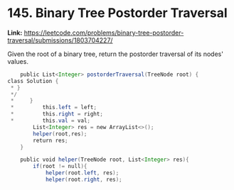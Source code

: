 # 145. Binary Tree Postorder Traversal

**Link:** https://leetcode.com/problems/binary-tree-postorder-traversal/submissions/1803704227/

Given the root of a binary tree, return the postorder traversal of its nodes' values.

```java
    public List<Integer> postorderTraversal(TreeNode root) {
class Solution {
 * }
 */
 *     }
 *         this.left = left;
 *         this.right = right;
 *         this.val = val;
        List<Integer> res = new ArrayList<>();
        helper(root,res);
        return res;
    }

    public void helper(TreeNode root, List<Integer> res){
        if(root != null){
            helper(root.left, res);
            helper(root.right, res);
```
